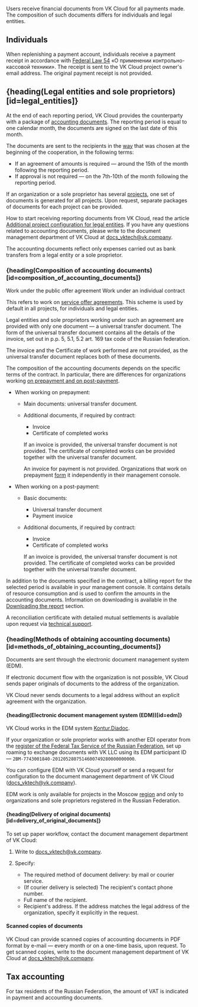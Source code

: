 Users receive financial documents from VK Cloud for all payments made. The composition of such documents differs for individuals and legal entities.

## Individuals

When replenishing a payment account, individuals receive a payment receipt in accordance with [Federal Law 54](https://base.garant.ru/12130951/) «О применении контрольно-кассовой техники». The receipt is sent to the VK Cloud project owner's email address. The original payment receipt is not provided.

## {heading(Legal entities and sole proprietors)[id=legal_entities]}

At the end of each reporting period, VK Cloud provides the counterparty with a package of [accounting documents](#composition_of_accounting_documents). The reporting period is equal to one calendar month, the documents are signed on the last date of this month.

The documents are sent to the recipients in the [way](#methods_of_obtaining_accounting_documents) that was chosen at the beginning of the cooperation, in the following terms:

- If an agreement of amounts is required — around the 15th of the month following the reporting period.
- If approval is not required — on the 7th-10th of the month following the reporting period.

<info>

If an organization or a sole proprietor has several [projects](/en/tools-for-using-services/account/concepts/projects), one set of documents is generated for all projects. Upon request, separate packages of documents for each project can be provided.

</info>

How to start receiving reporting documents from VK Cloud, read the article [Additional project configuration for legal entities](../../service-management/corporate). If you have any questions related to accounting documents, please write to the document management department of VK Cloud at [docs_vktech@vk.company](mailto:docs_vktech@vk.company).

<warn>

The accounting documents reflect only expenses carried out as bank transfers from a legal entity or a sole proprietor.

</warn>

### {heading(Composition of accounting documents)[id=composition_of_accounting_documents]}

<tabs>
<tablist>
<tab>Work under the public offer agreement</tab>
<tab>Work under an individual contract</tab>
</tablist>
<tabpanel>

This refers to work on [service offer agreements](/en/intro/start/legal). This scheme is used by default in all projects, for individuals and legal entities.

Legal entities and sole proprietors working under such an agreement are provided with only one document — a universal transfer document. The form of the universal transfer document contains all the details of the invoice, set out in p.p. 5, 5.1, 5.2 art. 169 tax code of the Russian federation.

The invoice and the Certificate of work performed are not provided, as the universal transfer document replaces both of these documents.

</tabpanel>
<tabpanel>

The composition of the accounting documents depends on the specific terms of the contract. In particular, there are differences for organizations working [on prepayment and on post-payment](../physical-corporate#payment_scheme).

- When working on prepayment:

  - Main documents: universal transfer document.

  - Additional documents, if required by contract:

    - Invoice
    - Certificate of completed works

    <info>

    If an invoice is provided, the universal transfer document is not provided. The certificate of completed works can be provided together with the universal transfer document.

    </info>

    An invoice for payment is not provided. Organizations that work on prepayment [form](../../service-management/bill-generation) it independently in their management console.

- When working on a post-payment:

  - Basic documents:

    - Universal transfer document
    - Payment invoice

  - Additional documents, if required by contract:

    - Invoice
    - Certificate of completed works

    <info>

    If an invoice is provided, the universal transfer document is not provided. The certificate of completed works can be provided together with the universal transfer document.

    </info>

</tabpanel>
</tabs>

In addition to the documents specified in the contract, a billing report for the selected period is available in your management console. It contains details of resource consumption and is used to confirm the amounts in the accounting documents. Information on downloading is available in the [Downloading the report](../../service-management/detail#downloading_the_report) section.

A reconciliation certificate with detailed mutual settlements is available upon request via [technical support](/en/contacts).

### {heading(Methods of obtaining accounting documents)[id=methods_of_obtaining_accounting_documents]}

Documents are sent through the electronic document management system (EDM).

If electronic document flow with the organization is not possible, VK Cloud sends paper originals of documents to the address of the organization.

<info>

VK Cloud never sends documents to a legal address without an explicit agreement with the organization.

</info>

#### {heading(Electronic document management system (EDM))[id=edm]}

VK Cloud works in the EDM system [Kontur.Diadoc](https://www.diadoc.ru/).

If your organization or sole proprietor works with another EDI operator from the [register of the Federal Tax Service of the Russian Federation](https://www.nalog.gov.ru/rn77/oedo/search_edo/), set up roaming to exchange documents with VK LLC using its EDM participant ID — `2BM-7743001840-2012052807514600749280000000000`.

You can configure EDM with VK Cloud yourself or send a request for configuration to the document management department of VK Cloud ([docs_vktech@vk.company](mailto:docs_vktech@vk.company)).

<info>

EDM work is only available for projects in the Moscow [region](/en/tools-for-using-services/account/concepts/regions) and only to organizations and sole proprietors registered in the Russian Federation.

</info>

#### {heading(Delivery of original documents)[id=delivery_of_original_documents]}

To set up paper workflow, contact the document management department of VK Cloud:

1. Write to [docs_vktech@vk.company](mailto:docs_vktech@vk.company).
1. Specify:

   - The required method of document delivery: by mail or courier service.
   - (If courier delivery is selected) The recipient's contact phone number.
   - Full name of the recipient.
   - Recipient's address. If the address matches the legal address of the organization, specify it explicitly in the request.

#### Scanned copies of documents

VK Cloud can provide scanned copies of accounting documents in PDF format by e-mail — every month or on a one-time basis, upon request. To get scanned copies, write to the document management department of VK Cloud at [docs_vktech@vk.company](mailto:docs_vktech@vk.company).

## Tax accounting

For tax residents of the Russian Federation, the amount of VAT is indicated in payment and accounting documents.
